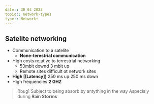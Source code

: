```yaml
---
date:: 30 03 2023
topic:: network-types
type:: Network+
---
```

## Satelite networking
- Communication to a satelite
	- **None-terestrial communication**
 - High costs re;ative to terrestrial networking
	  - 50mbit downd 3 mbit up 
	  - Remote sites difficult ot network sites 
  - **High [[Latency]]**
	  250 ms up 250 ms down
- High frequencies 
	**2 GHZ**
>[!bug] Subject to being absorb by antything in the way
>Aspecialy during **Rain Storms**